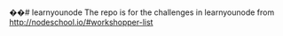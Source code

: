 ��#   l e a r n y o u n o d e  
 The repo is for the challenges in learnyounode from http://nodeschool.io/#workshopper-list
